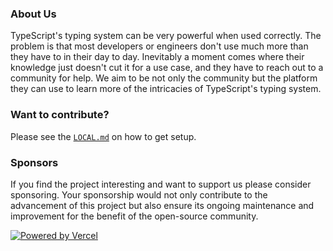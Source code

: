 ### About Us

TypeScript's typing system can be very powerful when used correctly. The problem
is that most developers or engineers don't use much more than they have to in
their day to day. Inevitably a moment comes where their knowledge just doesn't
cut it for a use case, and they have to reach out to a community for help. We
aim to be not only the community but the platform they can use to learn more of
the intricacies of TypeScript's typing system.

### Want to contribute?

Please see the [`LOCAL.md`](/LOCAL.md) on how to get setup.

### Sponsors
If you find the project interesting and want to support us please consider sponsoring. Your sponsorship would not only contribute to the advancement of this project but also ensure its ongoing maintenance and improvement for the benefit of the open-source community.
<a href="https://vercel.com/?utm_source=trash-company&utm_campaign=oss">
  <p>
    <img src="https://images.ctfassets.net/e5382hct74si/78Olo8EZRdUlcDUFQvnzG7/fa4cdb6dc04c40fceac194134788a0e2/1618983297-powered-by-vercel.svg" alt="Powered by Vercel" title="Powered by Vercel">
  </p>
</a>
